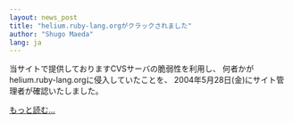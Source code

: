 ```yaml
---
layout: news_post
title: "helium.ruby-lang.orgがクラックされました"
author: "Shugo Maeda"
lang: ja
---
```


当サイトで提供しておりますCVSサーバの脆弱性を利用し、 何者かがhelium.ruby-lang.orgに侵入していたことを、
2004年5月28日(金)にサイト管理者が確認いたしました。

[もっと読む...](/ja/announce.txt)

